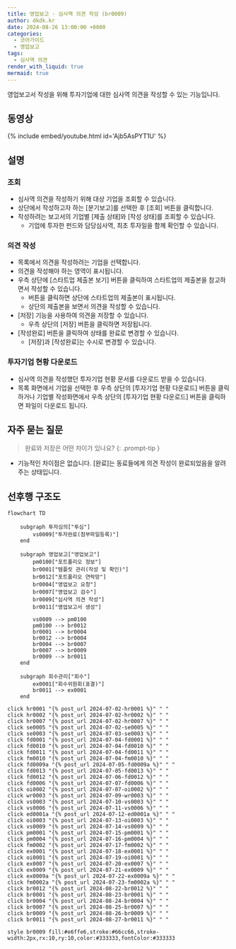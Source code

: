 ```yaml
---
title: 영업보고 - 심사역 의견 작성 (br0009)
author: dkdk.kr
date: 2024-08-26 13:00:00 +0800
categories:
  - 코어가이드
  - 영업보고
tags:
  - 심사역 의견
render_with_liquid: true
mermaid: true
---
```

영업보고서 작성을 위해 투자기업에 대한 심사역 의견을 작성할 수 있는 기능입니다. 

## 동영상

{% include embed/youtube.html id='Ajb5AsPYT1U' %}

## 설명

### 조회
- 심사역 의견을 작성하기 위해 대상 기업을 조회할 수 있습니다.
- 상단에서 작성하고자 하는 [분기보고]를 선택한 후 [조회] 버튼을 클릭합니다.
- 작성하려는 보고서의 기업별 [제출 상태]와 [작성 상태]를 조회할 수 있습니다.
	- 기업에 투자한 펀드와 담당심사역, 최초 투자일을 함께 확인할 수 있습니다.

### 의견 작성
- 목록에서 의견을 작성하려는 기업을 선택합니다.
- 의견을 작성해야 하는 영역이 표시됩니다. 
- 우측 상단에 [스타트업 제출본 보기] 버튼을 클릭하여 스타트업의 제출본을 참고하면서 작성할 수 있습니다.
	- 버튼을 클릭하면 상단에 스타트업의 제출본이 표시됩니다. 
	- 상단의 제출본을 보면서 의견을 작성할 수 있습니다. 
- [저장] 기능을 사용하여 의견을 저장할 수 있습니다. 
	- 우측 상단의 [저장] 버튼을 클릭하면 저장됩니다.
- [작성완료] 버튼을 클릭하여 상태를 완료로 변경할 수 있습니다.
	- [저장]과 [작성완료]는 수시로 변경할 수 있습니다.

### 투자기업 현황 다운로드
- 심사역 의견을 작성했던 투자기업 현황 문서를 다운로드 받을 수 있습니다.
- 목록 화면에서 기업을 선택한 후 우측 상단의 [투자기업 현황 다운로드] 버튼을 클릭하거나 기업별 작성화면에서 우측 상단의 [투자기업 현황 다운로드] 버튼을 클릭하면 파일이 다운로드 됩니다. 

## 자주 묻는 질문

> 완료와 저장은 어떤 차이가 있나요?
{: .prompt-tip }

- 기능적인 차이점은 없습니다. [완료]는 동료들에게 의견 작성이 완료되었음을 알려주는 상태입니다.


## 선후행 구조도
```mermaid
flowchart TD

    subgraph 투자심의["투심"]
        vs0009["투자완료(첨부파일등록)"]
    end

    subgraph 영업보고["영업보고"]
        pm0100["포트폴리오 정보"]
        br0001["템플릿 관리(작성 및 확인)"]
        br0012["포트폴리오 연락망"]
        br0004["영업보고 요청"]
        br0007["영업보고 검수"]
        br0009["심사역 의견 작성"]
        br0011["영업보고서 생성"]

        vs0009 --> pm0100
        pm0100 --> br0012
        br0001 --> br0004
        br0012 --> br0004
        br0004 --> br0007
        br0007 --> br0009
        br0009 --> br0011
    end

    subgraph 회수관리["회수"]
        ex0001["회수위원회(표결)"]
        br0011 --> ex0001
    end

click hr0001 "{% post_url 2024-07-02-hr0001 %}" " "
click hr0002 "{% post_url 2024-07-02-hr0002 %}" " "
click hr0007 "{% post_url 2024-07-02-hr0007 %}" " "
click se0005 "{% post_url 2024-07-02-se0005 %}" " "
click se0003 "{% post_url 2024-07-03-se0003 %}" " "
click fd0001 "{% post_url 2024-07-04-fd0001 %}" " "
click fd0010 "{% post_url 2024-07-04-fd0010 %}" " "
click fd0011 "{% post_url 2024-07-04-fd0011 %}" " "
click fm0010 "{% post_url 2024-07-04-fm0010 %}" " "
click fd0009a "{% post_url 2024-07-05-fd0009a %}" " "
click fd0013 "{% post_url 2024-07-05-fd0013 %}" " "
click fd0012 "{% post_url 2024-07-06-fd0012 %}" " "
click fd0006 "{% post_url 2024-07-07-fd0006 %}" " "
click oi0002 "{% post_url 2024-07-07-oi0002 %}" " "
click wr0003 "{% post_url 2024-07-09-wr0003 %}" " "
click vs0003 "{% post_url 2024-07-10-vs0003 %}" " "
click vs0006 "{% post_url 2024-07-11-vs0006 %}" " "
click ed0001a "{% post_url 2024-07-12-ed0001a %}" " "
click oi0003 "{% post_url 2024-07-13-oi0003 %}" " "
click vs0009 "{% post_url 2024-07-14-vs0009 %}" " "
click pm0001 "{% post_url 2024-07-15-pm0001 %}" " "
click pm0004 "{% post_url 2024-07-16-pm0004 %}" " "
click fm0002 "{% post_url 2024-07-17-fm0002 %}" " "
click ex0001 "{% post_url 2024-07-18-ex0001 %}" " "
click oi0001 "{% post_url 2024-07-19-oi0001 %}" " "
click ex0007 "{% post_url 2024-07-20-ex0007 %}" " "
click ex0009 "{% post_url 2024-07-21-ex0009 %}" " "
click ex0009a "{% post_url 2024-07-22-ex0009a %}" " "
click fm0002a "{% post_url 2024-07-23-fm0002a %}" " "
click br0012 "{% post_url 2024-08-22-br0012 %}" " "
click br0001 "{% post_url 2024-08-23-br0001 %}" " "
click br0004 "{% post_url 2024-08-24-br0004 %}" " "
click br0007 "{% post_url 2024-08-25-br0007 %}" " "
click br0009 "{% post_url 2024-08-26-br0009 %}" " "
click br0011 "{% post_url 2024-08-27-br0011 %}" " "

style br0009 fill:#e6ffe6,stroke:#66cc66,stroke-width:2px,rx:10,ry:10,color:#333333,fontColor:#333333


```